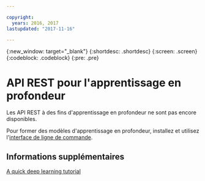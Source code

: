 ```yaml
---

copyright:
  years: 2016, 2017
lastupdated: "2017-11-16"

---
```

{:new_window: target="_blank"}
{:shortdesc: .shortdesc}
{:screen: .screen}
{:codeblock: .codeblock}
{:pre: .pre}

# API REST pour l'apprentissage en profondeur

Les API REST à des fins d'apprentissage en profondeur ne sont pas encore disponibles.

Pour former des modèles d'apprentissage en profondeur, installez et utilisez l'[interface de ligne de commande](ml_dlaas_environment.html).

## Informations supplémentaires

[A quick deep learning tutorial](https://www.ibm.com/blogs/watson/2016/10/quick-deep-learning-tutorial/)
